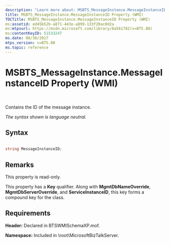 ```yaml
---
description: "Learn more about: MSBTS_MessageInstance.MessageInstanceID Property (WMI)"
title: MSBTS_MessageInstance.MessageInstanceID Property (WMI)
TOCTitle: MSBTS_MessageInstance.MessageInstanceID Property (WMI)
ms:assetid: ed45b52b-a871-443e-a899-133f20ac0d2a
ms:mtpsurl: https://msdn.microsoft.com/library/Aa561782(v=BTS.80)
ms:contentKeyID: 51533247
ms.date: 08/30/2017
mtps_version: v=BTS.80
ms.topic: reference
---
```


# MSBTS\_MessageInstance.MessageInstanceID Property (WMI)

 

Contains the ID of the message instance.

*The syntax shown is language neutral.*

## Syntax

```C#
  
string MessageInstanceID;  
```

## Remarks

This property is read-only.

This property has a **Key** qualifier. Along with **MgmtDbNameOverride**, **MgmtDbServerOverride**, and **ServiceInstanceID**, this key forms a compound key for the class.

## Requirements

**Header:** Declared in BTSWMISchemaXP.mof.

**Namespace:** Included in \\root\\MicrosoftBizTalkServer.

